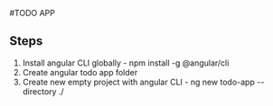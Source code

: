 #TODO APP
## Steps

1. Install angular CLI globally - npm install -g @angular/cli
2. Create angular todo app folder
3. Create new empty project with angular CLI - ng new todo-app --directory ./
